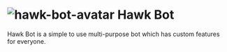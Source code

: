 # ![hawk-bot-avatar](https://cdn.discordapp.com/avatars/733673734778388583/5eaa1d91a24d27ce0c54aa481cc4153d.png?size=50) Hawk Bot
Hawk Bot is a simple to use multi-purpose bot which has custom features for everyone.

